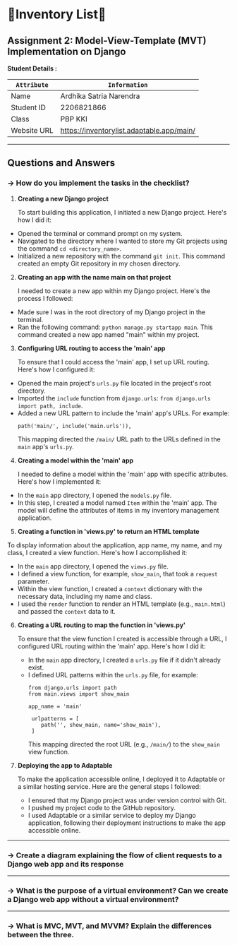 # 📝Inventory List📝
## Assignment 2: Model-View-Template (MVT) Implementation on Django

**Student Details :**

|  `Attribute`  |               `Information`               |
|---------------|-------------------------------------------|
| Name          | Ardhika Satria Narendra                   |
| Student ID    | 2206821866                                |
| Class         | PBP KKI                                   |
| Website URL   | https://inventorylist.adaptable.app/main/ |

---

## Questions and Answers

### -> How do you implement the tasks in the checklist?

1. **Creating a new Django project**

   To start building this application, I initiated a new Django project. Here's how I did it:
  - Opened the terminal or command prompt on my system.
  - Navigated to the directory where I wanted to store my Git projects using the command `cd <directory_name>`.
  - Initialized a new repository with the command `git init`. This command created an empty Git repository in my chosen directory.

2. **Creating an app with the name main on that project**

    I needed to create a new app within my Django project. Here's the process I followed:
  - Made sure I was in the root directory of my Django project in the terminal.
  - Ran the following command: `python manage.py startapp main`. This command created a new app named "main" within my project.

3. **Configuring URL routing to access the 'main' app**

   To ensure that I could access the 'main' app, I set up URL routing. Here's how I configured it:
  - Opened the main project's `urls.py` file located in the project's root directory.
  - Imported the `include` function from `django.urls`: `from django.urls import path, include`.
  - Added a new URL pattern to include the 'main' app's URLs. For example:
    ```
    path('main/', include('main.urls')),
    ```
    This mapping directed the `/main/` URL path to the URLs defined in the `main` app's `urls.py`.

4. **Creating a model within the 'main' app**

   I needed to define a model within the 'main' app with specific attributes. Here's how I implemented it:
  - In the `main` app directory, I opened the `models.py` file.
  - In this step, I created a model named `Item` within the 'main' app. The model will define the attributes of items in my inventory management application.

5. **Creating a function in 'views.py' to return an HTML template**
   
  To display information about the application, app name, my name, and my class, I created a view function. Here's how I accomplished it:
  - In the `main` app directory, I opened the `views.py` file.
  - I defined a view function, for example, `show_main`, that took a `request` parameter.
  - Within the view function, I created a `context` dictionary with the necessary data, including my name and class.
  - I used the `render` function to render an HTML template (e.g., `main.html`) and passed the `context` data to it.

6. **Creating a URL routing to map the function in 'views.py'**

   To ensure that the view function I created is accessible through a URL, I configured URL routing within the 'main' app. Here's how I did it:
   - In the `main` app directory, I created a `urls.py` file if it didn't already exist.
   - I defined URL patterns within the `urls.py` file, for example:
     ```
     from django.urls import path
     from main.views import show_main

     app_name = 'main'

      urlpatterns = [
         path('', show_main, name='show_main'),
      ]
      ```
      This mapping directed the root URL (e.g., `/main/`) to the `show_main` view function.
     
7. **Deploying the app to Adaptable**
   
   To make the application accessible online, I deployed it to Adaptable or a similar hosting service. Here are the general steps I followed:
   - I ensured that my Django project was under version control with Git.
   - I pushed my project code to the GitHub repository.
   - I used Adaptable or a similar service to deploy my Django application, following their deployment instructions to make the app accessible online.
  
---
### -> Create a diagram explaining the flow of client requests to a Django web app and its response

---

### -> What is the purpose of a virtual environment? Can we create a Django web app without a virtual environment?

---

### -> What is MVC, MVT, and MVVM? Explain the differences between the three.

